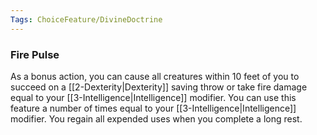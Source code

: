 ```yaml
---
Tags: ChoiceFeature/DivineDoctrine
---
```

### Fire Pulse
As a bonus action, you can cause all creatures within 10 feet of you to succeed on a [[2-Dexterity|Dexterity]] saving throw or take fire damage equal to your [[3-Intelligence|Intelligence]] modifier. You can use this feature a number of times equal to your [[3-Intelligence|Intelligence]] modifier. You regain all expended uses when you complete a long rest. 